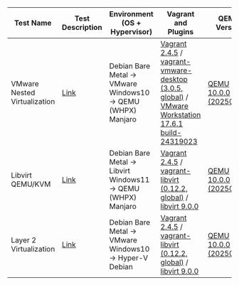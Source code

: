 | Test Name               | Test Description                                                                                                                                                                                                                                                                                           | Environment (OS + Hypervisor)                                                                                     | Vagrant and Plugins                                                                                             | QEMU Version               | Date        |
|-------------------------|---------------------------------------------------------------------------------------------------------------------------------------------------------------------------------------------------------------------------------------------------------------------------------------------------------|-----------------------------------------------------------------------------------------------------|---------------------------------------------------------------------------------------------------------------|---------------------------|--------------|
| VMware Nested Virtualization      | [Link](#) | Debian Bare Metal → VMware Windows10 → QEMU (WHPX) Manjaro | [Vagrant 2.4.5](https://developer.hashicorp.com/vagrant/install) / [vagrant-vmware-desktop (3.0.5, global)](https://developer.hashicorp.com/vagrant/install/vmware) / [VMware Workstation 17.6.1 build-24319023](https://www.fileeagle.com/software/download/20176/209276) | [QEMU 10.0.0 (20250422)](https://qemu.weilnetz.de/w64/qemu-w64-setup-20250422.exe)     | 28.04.2025   |
| Libvirt QEMU/KVM        | [Link](#) | Debian Bare Metal → Libvirt Windows11 → QEMU (WHPX) Manjaro | [Vagrant 2.4.5](https://developer.hashicorp.com/vagrant/install) / [vagrant-libvirt (0.12.2, global)](https://vagrant-libvirt.github.io/vagrant-libvirt/installation.html) / [libvirt 9.0.0](https://nsrc.org/workshops/templates-old/brian/foo/ex-debian-kvm-libvirt.md.html#toc3.1)               | [QEMU 10.0.0 (20250422)](https://qemu.weilnetz.de/w64/qemu-w64-setup-20250422.exe)     | 28.04.2025   |
| Layer 2 Virtualization   | [Link](#)   | Debian Bare Metal → VMware Windows10 → Hyper-V Debian | [Vagrant 2.4.5](https://developer.hashicorp.com/vagrant/install) / [vagrant-libvirt (0.12.2, global)](https://vagrant-libvirt.github.io/vagrant-libvirt/installation.html) / [libvirt 9.0.0](https://nsrc.org/workshops/templates-old/brian/foo/ex-debian-kvm-libvirt.md.html#toc3.1)            | [QEMU 10.0.0 (20250422)](https://qemu.weilnetz.de/w64/qemu-w64-setup-20250422.exe)     | 28.04.2025   |
